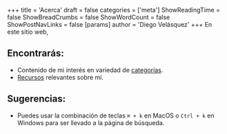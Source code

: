 +++
title = 'Acerca'
draft = false
categories = ['meta']
ShowReadingTime = false
ShowBreadCrumbs = false
ShowWordCount = false
ShowPostNavLinks = false
[params]
    author = 'Diego Velásquez'
+++
En este sitio web,

## Encontrarás:
- Contenido de mi interés en variedad de [categorías](/categories/).
- [Recursos](/recursos/) relevantes sobre mí.

## Sugerencias:
- Puedes usar la combinación de teclas `⌘ + k` en MacOS o `Ctrl + k` en
Windows para ser llevado a la página de búsqueda.
